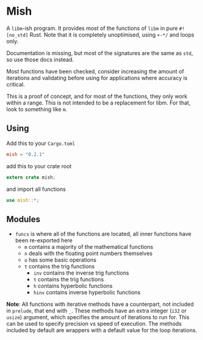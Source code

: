 # Mish

A `libm`-ish program. It provides most of the functions of `libm` in pure `#![no_std]` Rust.
Note that it is completely unoptimised, using `+-*/` and loops only.

Documentation is missing, but most of the signatures are the same as `std`, so use those docs instead.

Most functions have been checked, consider increasing
the amount of iterations and validating before using for applications where accuracy is critical.

This is a proof of concept, and for most of the functions, they only work within a range. This is not
intended to be a replacement for libm. For that, look to something like `m`.

## Using

Add this to your `Cargo.toml`

```toml
mish = "0.2.1"
```

add this to your crate root

```rust
extern crate mish;
```

and import all functions

```rust
use mish::*;
```

## Modules

* `funcs` is where all of the functions are located, all inner functions have been re-exported here
    * `m` contains a majority of the mathematical functions
    * `n` deals with the floating point numbers themselves
    * `o` has some basic operations
    * `t` contains the trig functions
        * `inv` contains the inverse trig functions
        * `t` contains the trig functions
        * `h` contains hyperbolic functions
        * `hinv` contains inverse hyperbolic functions

**Note**: All functions with iterative methods have a counterpart, not included in `prelude`, that end with `_`.
These methods have an extra integer (`i32` or `usize`) argument, which specifies the amount of iterations to run for.
This can be used to specify precision vs speed of execution. The methods included by default are wrappers with a default
value for the loop iterations.
